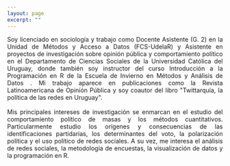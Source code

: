```yaml
---
layout: page
excerpt: ""
---
```


<div style="text-align: justify">
Soy licenciado en sociología y trabajo como Docente Asistente (G. 2) en la Unidad de Métodos y Acceso a Datos (FCS-UdelaR) y Asistente en proyectos de investigación sobre opinión pública y comportamiento político en el Departamento de Ciencias Sociales de la Universidad Católica del Uruguay, donde también soy instructor del curso Introducción a la Programación en R de la Escuela de Invierno en Métodos y Análisis de Datos . Mi trabajo aparece en publicaciones como la Revista Latinoamericana de Opinión Pública y soy coautor del libro "Twittarquía, la política de las redes en Uruguay".  </div>

<div style="text-align: justify">
	<br> Mis principales intereses de investigación se enmarcan en el estudio del comportamiento político de masas y los métodos cuantitativos. Particularmente estudio los orígenes y consecuencias de las identificaciones partidarias, los determinantes del voto, la polarización política y el uso político de redes sociales. A su vez, me interesa el análisis de redes sociales, la metodología de encuestas, la visualización de datos y la programación en R. </div>

